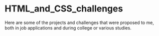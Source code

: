 # HTML_and_CSS_challenges
 Here are some of the projects and challenges that were proposed to me, both in job applications and during college or various studies.
